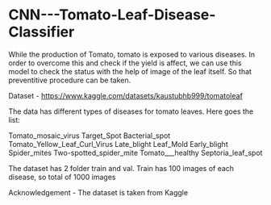 # CNN---Tomato-Leaf-Disease-Classifier
While the production of Tomato, tomato is exposed to various diseases. In order to overcome this and check if the yield is affect, we can use this model to check the status with the help of image of the leaf itself. So that preventitive procedure can be taken.

Dataset - https://www.kaggle.com/datasets/kaustubhb999/tomatoleaf


The data has different types of diseases for tomato leaves.
Here goes the list:

Tomato_mosaic_virus
Target_Spot
Bacterial_spot
Tomato_Yellow_Leaf_Curl_Virus
Late_blight
Leaf_Mold
Early_blight
Spider_mites Two-spotted_spider_mite
Tomato___healthy
Septoria_leaf_spot


The dataset has 2 folder train and val.
Train has 100 images of each disease, so total of 1000 images


Acknowledgement - The dataset is taken from Kaggle
